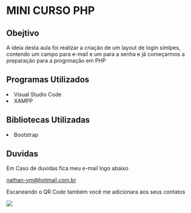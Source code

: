 MINI CURSO PHP
==============

Obejtivo
----------

<p>A ideia desta aula foi realizar a criação de um layout de login simlpes, contendo um campo para e-mail e um para a senha e já começarmos a preparação para a progrmação em PHP<p>



Programas Utilizados
--------------------

<li>Visual Studio Code</li>
<li>XAMPP</li>


Bibliotecas Utilizadas
----------------------

<li>Bootstrap</li>


Duvidas
-------

<p>Em Caso de duvidas fica meu e-mail logo abaixo</p>

<p><a href="nathan-vm@hotmail.com.br">nathan-vm@hotmail.com.br</a></p>

<p>Escaneando o QR Code também você me adicionara aos seus contatos</p>
<img src="https://i.imgur.com/lnWtD7l.png">

